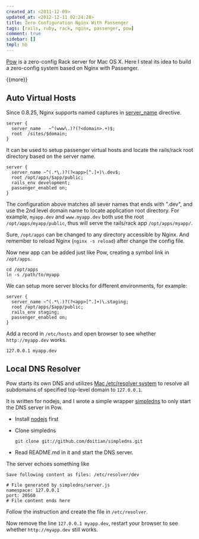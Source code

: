 ```yaml
---
created_at: <2011-12-09>
updated_at: <2012-12-11 02:24:28>
title: Zero Configuration Nginx With Passenger
tags: [rails, ruby, rack, nginx, passenger, pow]
comment: true
sidebar: []
tmpl: hb
---
```


[Pow][] is a zero-config Rack server for Mac OS X. Here I steal its idea to
build a zero-config system based on Nginx with Passenger.

{{more}}

Auto Virtual Hosts
------------------

Since 0.8.25, Nginx supports named captures in
[server_name](http://wiki.nginx.org/HttpCoreModule#server_name) directive.

```
server {
  server_name   ~^(www\.)?(?<domain>.+)$;
  root  /sites/$domain;
}
```

It can be used to setup passenger virtual hosts and locate the rails/rack root
directory based on the server name.

```
server {
  server_name ~^(.*\.)?(?<app>[^.]+)\.dev$;
  root /opt/apps/$app/public;
  rails_env development;
  passenger_enabled on;
}
```

The configuration above matches all sever names that ends with ".dev", and use
the 2nd level domain name to locate application root directory. For example,
`myapp.dev` and `www.myapp.dev` both use the root `/opt/apps/myapp/public`,
thus will serve the rails/rack app `/opt/apps/myapp/`.

Sure, `/opt/apps` can be changed to any directory accessible by Nginx. And
remember to reload Nginx (`nginx -s reload`) after change the config file.

Now new app can be added just like Pow, creating a symbol link in
`/opt/apps`.

    cd /opt/apps
    ln -s /path/to/myapp

We can setup more server blocks for different environments, for example:

```
server {
  server_name ~^(.*\.)?(?<app>[^.]+)\.staging;
  root /opt/apps/$app/public;
  rails_env staging;
  passenger_enabled on;
}
```

Add a record in `/etc/hosts` and open browser to see whether `http://myapp.dev`
works.

    127.0.0.1 myapp.dev

Local DNS Resolver
------------------

Pow starts its own DNS and utilizes
[Mac /etc/resolver system](http://developer.apple.com/library/mac/#documentation/Darwin/Reference/ManPages/man5/resolver.5.html)
to resolve all subdomains of specified top-level domain to `127.0.0.1`.

It is written for nodejs, and I wrote a simple wrapper
[simpledns](https://github.com/doitian/simpledns) to only start the DNS server
in Pow.

-   Install [nodejs][] first

-   Clone simpledns

        git clone git://github.com/doitian/simpledns.git

-   Read README.md in it and start the DNS server.

The server echoes something like

```
Save following content as files: /etc/resolver/dev

# File generated by simpledns/server.js
namespace: 127.0.0.1
port: 20560
# File content ends here
```

Follow the instruction and create the file in `/etc/resolver`.

Now remove the line `127.0.0.1 myapp.dev`, restart your browser to see whether
`http://myapp.dev` still works.

[pow]: http://pow.cx
[nodejs]: http://nodejs.org

